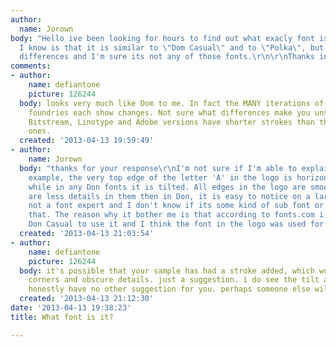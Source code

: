 ```yaml
---
author:
  name: Jorown
body: "Hello ive been looking for hours to find out what exacly font is it: <img>http://gyazo.com/6f34d1d69bde80e36cb2124c23e8fe0b.png?1365876812</img>\r\nAll
  I know is that it is similar to \"Dom Casual\" and to \"Polka\", but there are some
  differences and I'm sure its not any of those fonts.\r\n\r\nThanks in advence\r\n\r\n"
comments:
- author:
    name: defiantone
    picture: 126244
  body: looks very much like Dom to me. In fact the MANY iterations of it from different
    foundries each show changes. Not sure what differences make you unsure but the
    Bitstream, Linotype and Adobe versions have shorter strokes than the URW and EF
    ones.
  created: '2013-04-13 19:59:49'
- author:
    name: Jorown
  body: "thanks for your response\r\nI'm not sure if I'm able to explain that in english.\r\nFor
    example, the very top edge of the letter 'A' in the logo is horizontaly straight
    while in any Don fonts it is tilted. All edges in the logo are smoother and there
    are less details in them then in Don, it is easy to notice on a large text. I'm
    not a font expert and I don't know if its some kind of sub font or something like
    that. The reason why it bother me is that according to fonts.com i need to buy
    Don Casual to use it and I think the font in the logo was used for free."
  created: '2013-04-13 21:03:54'
- author:
    name: defiantone
    picture: 126244
  body: it's possible that your sample has had a stroke added, which would round off
    corners and obscure details. just a suggestion. i do see the tilt as well but
    honestly have no other suggestion for you. perhaps someone else will.
  created: '2013-04-13 21:12:30'
date: '2013-04-13 19:38:23'
title: What font is it?

---
```

